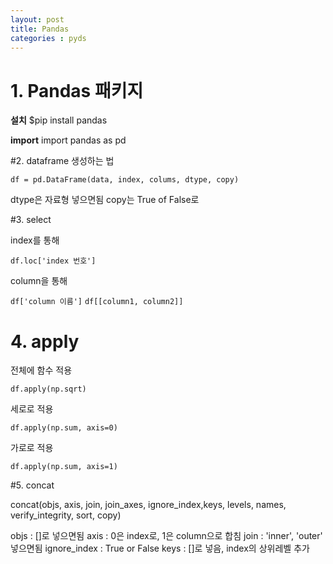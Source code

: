 ```yaml
---
layout: post
title: Pandas
categories : pyds 
---
```


# 1. Pandas 패키지
**설치**
$pip install pandas

**import**
import pandas as pd

#2. dataframe
생성하는 법

`df = pd.DataFrame(data, index, colums, dtype, copy)`

dtype은 자료형 넣으면됨
copy는 True of False로


#3. select

index를 통해

`df.loc['index 번호']`

column을 통해

`df['column 이름']`
`df[[column1, column2]]`

# 4. apply

전체에 함수 적용

`df.apply(np.sqrt)`

세로로 적용

`df.apply(np.sum, axis=0)`

가로로 적용

`df.apply(np.sum, axis=1)`

#5. concat

concat(objs, axis, join, join_axes, ignore_index,keys, levels, names, verify_integrity, sort, copy)

objs : []로 넣으면됨
axis : 0은 index로, 1은 column으로 합침
join : 'inner', 'outer' 넣으면됨
ignore_index : True or False
keys : []로 넣음, index의 상위레벨 추가

